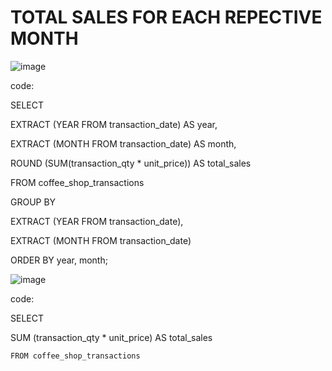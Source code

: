 # TOTAL SALES FOR EACH REPECTIVE MONTH
![image](https://github.com/user-attachments/assets/920232f5-bce4-495f-b3ba-5a981ce836a9)

code:

SELECT

EXTRACT (YEAR FROM transaction_date) AS year,
 
 EXTRACT (MONTH FROM transaction_date) AS month,
 
 ROUND (SUM(transaction_qty * unit_price)) AS total_sales
 
 FROM coffee_shop_transactions
 
 GROUP BY
 
 EXTRACT (YEAR FROM transaction_date),
 
 EXTRACT (MONTH FROM transaction_date)
 
 ORDER BY year, month;


![image](https://github.com/user-attachments/assets/cb94d2d9-067c-4d7a-a15a-0ded4aaaf629)

code:

SELECT
	
 SUM (transaction_qty * unit_price) AS total_sales
 
	FROM coffee_shop_transactions

